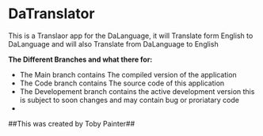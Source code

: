 # DaTranslator
This is a Translaor app for the DaLanguage,
it will Translate form English to DaLanguage and will also Translate from DaLanguage to English

**The Different Branches and what there for:**
- The Main branch contains The compiled version of the application
- The Code branch contains The source code of this application 
- The Developement branch contains the active development version this is subject to soon changes and may contain bug or proriatary code
- 
##This was created by Toby Painter##
